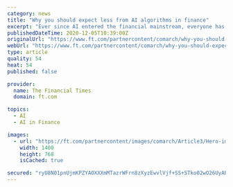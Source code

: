 ```yaml
---
category: news
title: "Why you should expect less from AI algorithms in finance"
excerpt: "Ever since AI entered the financial mainstream, everyone has been waiting for the invention of the ultimate investing algorithm. The truth is, it may never come. The said algorithm would predict exact product prices in the future,"
publishedDateTime: 2020-12-05T10:39:00Z
originalUrl: "https://www.ft.com/partnercontent/comarch/why-you-should-expect-less-from-ai-algorithms-in-finance.html"
webUrl: "https://www.ft.com/partnercontent/comarch/why-you-should-expect-less-from-ai-algorithms-in-finance.html"
type: article
quality: 54
heat: 54
published: false

provider:
  name: The Financial Times
  domain: ft.com

topics:
  - AI
  - AI in Finance

images:
  - url: "https://ft.com/partnercontent/images/comarch/Article3/Hero-image.jpg"
    width: 1400
    height: 768
    isCached: true

secured: "ryU8N01pnUjmKPZYAOXXXmMTazrWFrn8zXyzEwvlVjf+SS+STko02wO26UyARlM4d0VsPEP/8TEmDjSzJl0oTRAUt2L/CZpBtqlYlQ3yiaXXDMrPG1it26W618L4NFZnLE0j6H0wHEaosV4hU31Bvt+UY21/Bada53fre4cTtB22iIDYgXha9qOaZNVOCs4je6m1yFTy7E2ol6IiUM/EIKhOkWlrW8N7blVz9sCMwE5vcFj5uF9xHZol4Rz9W66l7jmHKlL9tDtVundDJ8u4veeiTCjVXvDJMMq0p/vQPU86MqNXe0CUqvEHet+a/uXfh8B3hW2XTiuXBdS57sVP4/+gFdJ4qjiFXV1n0Gc7A90=;RaTTvkdgU8ht4s3GwkkjVw=="
---
```


